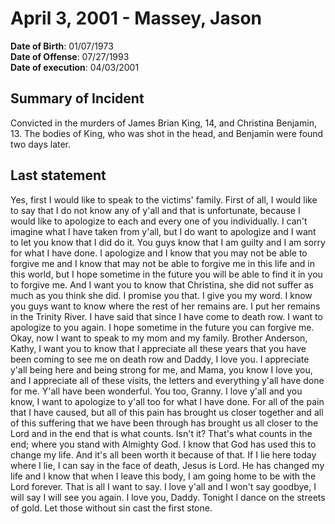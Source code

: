 # April 3, 2001 - Massey, Jason

**Date of Birth**: 01/07/1973<br/>
**Date of Offense**: 07/27/1993<br/>
**Date of execution**: 04/03/2001<br/>

## Summary of Incident
Convicted in the murders of James Brian King, 14, and Christina Benjamin, 13. The bodies of King, who was shot in the head, and Benjamin were found two days later.

## Last statement
Yes, first I would like to speak to the victims' family. First of all, I would like to say that I do not know any of y'all and that is unfortunate, because I would like to apologize to each and every one of you individually. I can't imagine what I have taken from y'all, but I do want to apologize and I want to let you know that I did do it. You guys know that I am guilty and I am sorry for what I have done. I apologize and I know that you may not be able to forgive me and I know that may not be able to forgive me in this life and in this world, but I hope sometime in the future you will be able to find it in you to forgive me. And I want you to know that Christina, she did not suffer as much as you think she did. I promise you that. I give you my word. I know you guys want to know where the rest of her remains are. I put her remains in the Trinity River. I have said that since I have come to death row. I want to apologize to you again. I hope sometime in the future you can forgive me. Okay, now I want to speak to my mom and my family. Brother Anderson, Kathy, I want you to know that I appreciate all these years that you have been coming to see me on death row and Daddy, I love you. I appreciate y'all being here and being strong for me, and Mama, you know I love you, and I appreciate all of these visits, the letters and everything y'all have done for me. Y'all have been wonderful. You too, Granny. I love y'all and you know, I want to apologize to y'all too for what I have done. For all of the pain that I have caused, but all of this pain has brought us closer together and all of this suffering that we have been through has brought us all closer to the Lord and in the end that is what counts. Isn't it? That's what counts in the end; where you stand with Almighty God. I know that God has used this to change my life. And it's all been worth it because of that. If I lie here today where I lie, I can say in the face of death, Jesus is Lord. He has changed my life and I know that when I leave this body, I am going home to be with the Lord forever. That is all I want to say. I love y'all and I won't say goodbye, I will say I will see you again. I love you, Daddy. Tonight I dance on the streets of gold. Let those without sin cast the first stone.